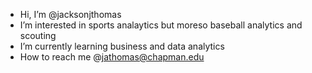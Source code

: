 -  Hi, I’m @jacksonjthomas
-  I’m interested in sports analaytics but moreso baseball analytics and scouting
-  I’m currently learning business and data analytics
-  How to reach me @jathomas@chapman.edu

<!---
jacksonjthomas/jacksonjthomas is a ✨ special ✨ repository because its `README.md` (this file) appears on your GitHub profile.
You can click the Preview link to take a look at your changes.
--->
